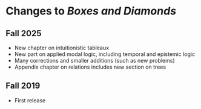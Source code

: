 # Changes to _Boxes and Diamonds_

## Fall 2025 

- New chapter on intuitionistic tableaux
- New part on applied modal logic, including temporal and epistemic logic
- Many corrections and smaller additions (such as new problems)
- Appendix chapter on relations includes new section on trees

## Fall 2019

- First release